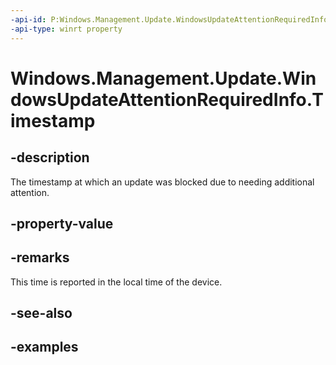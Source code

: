 ```yaml
---
-api-id: P:Windows.Management.Update.WindowsUpdateAttentionRequiredInfo.Timestamp
-api-type: winrt property
---
```


# Windows.Management.Update.WindowsUpdateAttentionRequiredInfo.Timestamp

<!--
public System.Nullable<System.DateTimeOffset> Timestamp { get; }
-->


## -description
The timestamp at which an update was blocked due to needing additional attention.

## -property-value

## -remarks
This time is reported in the local time of the device.

## -see-also

## -examples


